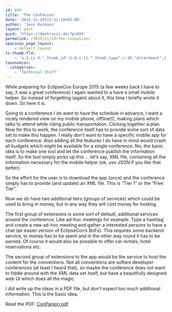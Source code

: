 ```yaml
---
id: 694
title: 'The ConPanion'
date: '2015-11-29T21:12:19+01:00'
author: 'Jens Reimann'
layout: post
guid: 'https://dentrassi.de/?p=694'
permalink: /2015/11/29/the-conpanion/
spacious_page_layout:
    - default_layout
tc-thumb-fld:
    - 'a:2:{s:9:"_thumb_id";b:0;s:11:"_thumb_type";s:10:"attachment";}'
taxonomies:
  categories:
    - 'Technical Stuff'
---
```


While preparing for EclipseCon Europe 2015 (a few weeks back I have to say, it was a great conference) I again wanted to a have a small mobile helper. So instead of forgetting (again) about it, this time I briefly wrote it down. So here it is.

<!-- more -->

Going to a conference I do want to have the schedule in advance, I want a nicely rendered view on my mobile phone, offline(!), making plans which talks to attend while riding public transportation. Clicking together a plan. Now for this to work, the conference itself has to provide some sort of data set to make this happen. I really don’t want to have a specific mobile app for each conference. Also adding all the features I do have in mind would crash all budgets which might be available for a single conference. No, the basic idea is to make one tool and let the conference publish the information itself. So the tool simply picks up this … let’s say, XML file, containing all the information necessary for the mobile helper (ok, use JSON if you like that better).

So the effort for the user is to download the app (once) and the conference simply has to provide (and update) an XML file. This is “Tier 1” or the “Free Tier”.

Now we do have two additional tiers (groups of services) which could be used to bring in money, but in any way they will cost money for hosting.

The first group of extensions is some sort of default, additional services around the conference. Like ad-hoc meetings for example. Type a hashtag and create a new ad-hoc meeting and gather a interested persons to have a chat (an easier version of EclipseCon’s BoFs). This requires some backend service, to money has to be spent and in the other way round it has to be earned. Of course it would also be possible to offer car rentals, hotel reservations etc.

The second group of extensions to the app would be the service to host the content for the conventions. Not all conventions are softare developer conferences (at least I heard that), so maybe the conference does not want to fiddle around with the XML data set itself, but have a beautifully designed web UI which does all the magic.

I did write up the ideas in a PDF file, but don’t expect too much additional information. This is the basic idea.

Read the PDF: [ConPanion.pdf](https://dentrassi.de/wp-content/uploads/ConPanion.pdf)
